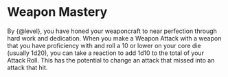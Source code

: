 # Weapon Mastery
By {@level}, you have honed your weaponcraft to near perfection through hard work and dedication.
When you make a Weapon Attack with a weapon that you have proficiency with and roll a 10 or lower on your core die (usually 1d20), you can take a reaction to add 1d10 to the total of your Attack Roll.
This has the potential to change an attack that missed into an attack that hit.

